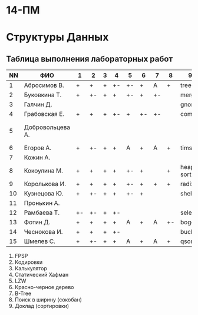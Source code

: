 # 14-ПМ
# Структуры Данных
## Таблица выполнения лабораторных работ

| NN  | ФИО              | 1   | 2   | 3   | 4   | 5   | 6   | 7   | 8   | 9         | TOTAL | Пересдача |
| --- | ---------------- | --- | --- | --- | --- | --- | --- | --- | --- | --------- | ----- | --------- |
| 1   | Абросимов В.     | +   | +   | +   | +-  | +-  | +   | A   | +   | tree      | 4(A)  |           |
| 2   | Буковкина Т.     | +   | +-  | +   | +   | +-  | +   | +-  |     | merge     | n     |           |
| 3   | Галчин Д.        |     |     |     |     |     |     |     |     | gnome     | n     |           |
| 4   | Грабовская Е.    | +   | +   | +   | +-  | +   | +-  | +-  |     | combo     | n     |           |
| 5   | Добровольцева А. |     |     |     |     |     |     |     |     |           | 3(перевод на вечернее)      | |
| 6   | Егоров А.        | +   | +-  | +   | +   | A   | +   | A   | +   | timsort   | 3(A)  |           |
| 7   | Кожин А.         |     |     |     |     |     |     |     |     |           | (-)   |           |
| 8   | Кокоулина М.     | +   | +   | +   | +   | +-  | +   |     | +   | heap sort | n 4   |           |
| 9   | Королькова И.    | +   | +   | +   | +   | +-  | +   | +   | +   | radix     | 5     |           |
| 10  | Кузнецова Ю.     | +   | +-  | +   | +   | +-  | +   |     |     | shell     | n     | есть      |
| 11  | Пронькин А.      |     |     |     |     |     |     |     |     |           | (-)   |           |
| 12  | Рамбаева Т.      | +-  | +-  | +   | +-  |     |     |     |     | select    | n     | есть      |
| 13  | Фотин Д.         | +   | +   | +   | +   | A   | +   | A   | +-  | bogo      | 3(A)  |           |
| 14  | Чеснокова И.     | +   | +   | +   | +-  |     |     |     |     | bucket    | n     |           |
| 15  | Шмелев С.        | +   | +-  | +   | +   | A   | +   | A   | +   | qsort     | 3(A)  |           |

1. FPSP
2. Кодировки
3. Калькулятор
4. Статический Хафман
5. LZW
6. Красно-черное дерево
7. B-Tree
8. Поиск в ширину (сокобан)
9. Доклад (сортировки)
